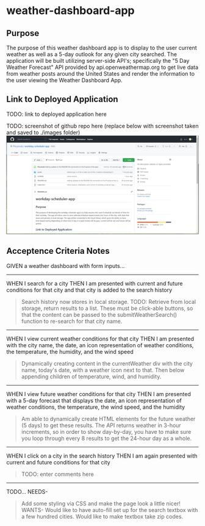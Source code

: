 # weather-dashboard-app

## Purpose

The purpose of this weather dashboard app is to display to the user current weather as well as a 5-day outlook for any given city searched.  The application will be built utilizing server-side API's; specifically the "5 Day Weather Forecast" API provided by api.openweathermap.org to get live data from weather posts around the United States and render the information to the user viewing the Weather Dashboard App.

## Link to Deployed Application

TODO: link to deployed application here

TODO: screenshot of github repo here (replace below with screenshot taken and saved to ./images folder)
![Alt text](https://github.com/Pkrysinski/workday-scheduler-app/blob/main/assets/images/github-screenshot.PNG)

## Acceptence Criteria Notes

GIVEN a weather dashboard with form inputs...

- - - - -
WHEN I search for a city
THEN I am presented with current and future conditions for that city and that city is added to the search history
>Search history now stores in local storage.
>TODO: Retrieve from local storage, return results to a list.  These must be click-able buttons, so that the content can be passed to the submitWeatherSearch() function to re-search for that city name.

- - - - -
WHEN I view current weather conditions for that city
THEN I am presented with the city name, the date, an icon representation of weather conditions, the temperature, the humidity, and the wind speed
>Dynamically creating content in the currentWeather div with the city name, today's date, with a weather icon next to that.  Then below appending children of temperature, wind, and humidity.

- - - - -
WHEN I view future weather conditions for that city
THEN I am presented with a 5-day forecast that displays the date, an icon representation of weather conditions, the temperature, the wind speed, and the humidity
>Am able to dynamically create HTML elements for the future weather (5 days) to get these results.  The API returns weather in 3-hour increments, so in order to show day-by-day, you have to make sure you loop through every 8 results to get the 24-hour day as a whole.

- - - - -
WHEN I click on a city in the search history
THEN I am again presented with current and future conditions for that city
>TODO: enter comments here

- - - - -
TODO...
NEEDS-
>Add some styling via CSS and make the page look a little nicer!
WANTS-
>Would like to have auto-fill set up for the search textbox with a few hundred cities.
>Would like to make textbox take zip codes.
